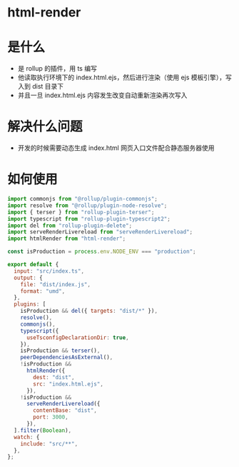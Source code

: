# html-render

# 是什么

- 是 rollup 的插件，用 ts 编写
- 他读取执行环境下的 index.html.ejs，然后进行渲染（使用 ejs 模板引擎），写入到 dist 目录下
- 并且一旦 index.html.ejs 内容发生改变自动重新渲染再次写入

# 解决什么问题

- 开发的时候需要动态生成 index.html 网页入口文件配合静态服务器使用

# 如何使用

```js
import commonjs from "@rollup/plugin-commonjs";
import resolve from "@rollup/plugin-node-resolve";
import { terser } from "rollup-plugin-terser";
import typescript from "rollup-plugin-typescript2";
import del from "rollup-plugin-delete";
import serveRenderLivereload from "serveRenderLivereload";
import htmlRender from "html-render";

const isProduction = process.env.NODE_ENV === "production";

export default {
  input: "src/index.ts",
  output: {
    file: "dist/index.js",
    format: "umd",
  },
  plugins: [
    isProduction && del({ targets: "dist/*" }),
    resolve(),
    commonjs(),
    typescript({
      useTsconfigDeclarationDir: true,
    }),
    isProduction && terser(),
    peerDependenciesAsExternal(),
    !isProduction &&
      htmlRender({
        dest: "dist",
        src: "index.html.ejs",
      }),
    !isProduction &&
      serveRenderLivereload({
        contentBase: "dist",
        port: 3000,
      }),
  ].filter(Boolean),
  watch: {
    include: "src/**",
  },
};
```
